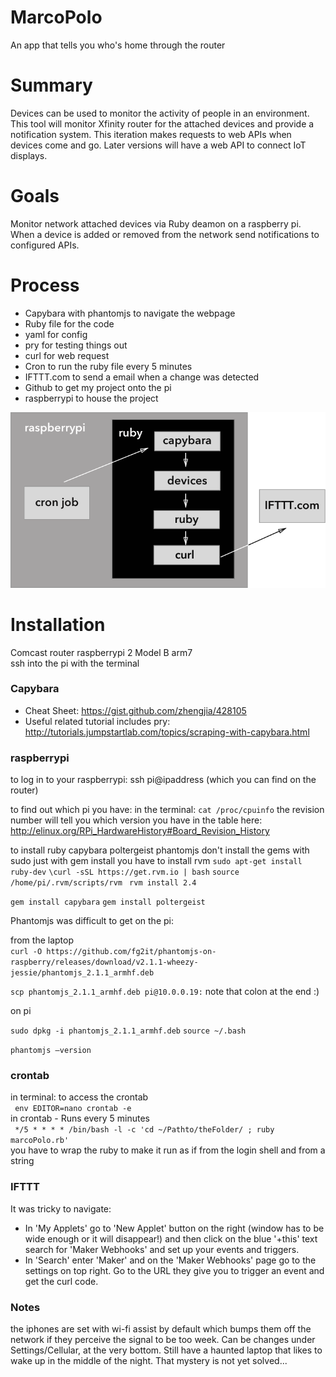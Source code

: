 # MarcoPolo
An app that tells you who's home through the router

# Summary  
Devices can be used to monitor the activity of people in an environment. This tool will monitor Xfinity router for the attached devices and provide a notification system. This iteration makes requests to web APIs when devices come and go. Later versions will have a web API to connect IoT displays.  

# Goals  
Monitor network attached devices via Ruby deamon on a raspberry pi. When a device is added or removed from the network send notifications to configured APIs.

# Process  
* Capybara with phantomjs to navigate the webpage
* Ruby file for the code
* yaml for config
* pry for testing things out
* curl for web request
* Cron to run the ruby file every 5 minutes
* IFTTT.com to send a email when a change was detected
* Github to get my project onto the pi
* raspberrypi to house the project

![workflow](./workflow.png)

# Installation
Comcast router
raspberrypi 2 Model B arm7  
ssh into the pi with the terminal  

### Capybara   
* Cheat Sheet: https://gist.github.com/zhengjia/428105
* Useful related tutorial includes pry: http://tutorials.jumpstartlab.com/topics/scraping-with-capybara.html

### raspberrypi  
to log in to your raspberrypi:
ssh pi@ipaddress
(which you can find on the router)

to find out which pi you have:
in the terminal:
``cat /proc/cpuinfo``
the revision number will tell you which version you have in the table here:
http://elinux.org/RPi_HardwareHistory#Board_Revision_History

to install ruby capybara poltergeist phantomjs
don't install the gems with sudo just with gem install
you have to install rvm
``sudo apt-get install ruby-dev``
``\curl -sSL https://get.rvm.io | bash``
``source /home/pi/.rvm/scripts/rvm ``
``rvm install 2.4``

``gem install capybara``
``gem install poltergeist ``

Phantomjs was difficult to get on the pi:

from the laptop  
``curl -O https://github.com/fg2it/phantomjs-on-raspberry/releases/download/v2.1.1-wheezy-jessie/phantomjs_2.1.1_armhf.deb``

``scp phantomjs_2.1.1_armhf.deb pi@10.0.0.19:``
note that colon at the end :)

on pi  

``sudo dpkg -i phantomjs_2.1.1_armhf.deb``
``source ~/.bash``

``phantomjs —version``

### crontab  
in terminal: to access the crontab   
  ``  env EDITOR=nano crontab -e  ``  
in crontab - Runs every 5 minutes  
   ``  */5 * * * * /bin/bash -l -c 'cd ~/Pathto/theFolder/ ; ruby marcoPolo.rb'  ``  
  you have to wrap the ruby to make it run as if from the login shell and from a string  

### IFTTT  
It was tricky to navigate:  
* In 'My Applets' go to 'New Applet' button on the right (window has to be wide enough or it will disappear!) and then click on the blue '+this' text search for 'Maker Webhooks' and set up your events and triggers.
* In 'Search' enter 'Maker' and on the 'Maker Webhooks' page go to the settings on top right. Go to the URL they give you to trigger an event and get the curl code.  

### Notes  
the iphones are set with wi-fi assist by default which bumps them off the network if they perceive the signal to be too week. Can be changes under Settings/Cellular, at the very bottom.
Still have a haunted laptop that likes to wake up in the middle of the night. That mystery is not yet solved...
